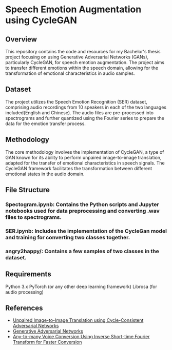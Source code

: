 # Speech Emotion Augmentation using CycleGAN
## Overview
This repository contains the code and resources for my Bachelor's thesis project focusing on using Generative Adversarial Networks (GANs), particularly CycleGAN, for speech emotion augmentation. The project aims to transfer different emotions within the speech domain, allowing for the transformation of emotional characteristics in audio samples.

## Dataset
The project utilizes the Speech Emotion Recognition (SER) dataset, comprising audio recordings from 10 speakers in each of the two languages included(English and Chinese). The audio files are pre-processed into spectrograms and further quantized using the Fourier series to prepare the data for the emotion transfer process.

## Methodology
The core methodology involves the implementation of CycleGAN, a type of GAN known for its ability to perform unpaired image-to-image translation, adapted for the transfer of emotional characteristics in speech signals. The CycleGAN framework facilitates the transformation between different emotional states in the audio domain.

## File Structure
### Spectogram.ipynb: Contains the Python scripts and Jupyter notebooks used for data preprocessing and converting .wav files to spectrograms.
### SER.ipynb: Includes the implementation of the CycleGan model and training for converting two classes together.
### angry2happy/: Contains a few samples of two classes in the dataset.
## Requirements
Python 3.x
PyTorch (or any other deep learning framework)
Librosa (for audio processing)

## References
- [Unpaired Image-to-Image Translation using Cycle-Consistent Adversarial Networks](https://arxiv.org/abs/1703.10593)
- [Generative Adversarial Networks](https://arxiv.org/abs/1406.2661)
- [Any-to-many Voice Conversion Using Inverse Short-time Fourier Transform for Faster Conversion](https://arxiv.org/abs/2302.08296)
